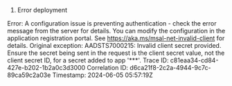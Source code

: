 1. Error deployment 

Error: A configuration issue is preventing authentication - check the error message from the server for details. You can modify the configuration in the application registration portal. See https://aka.ms/msal-net-invalid-client for details.  Original exception: AADSTS7000215: Invalid client secret provided. Ensure the secret being sent in the request is the client secret value, not the client secret ID, for a secret added to app '***'. Trace ID: c81eaa34-cd84-427e-b202-1b2a0c3d3000 Correlation ID: d6ca21f8-2c2a-4944-9c7c-89ca59c2a03e Timestamp: 2024-06-05 05:57:19Z
